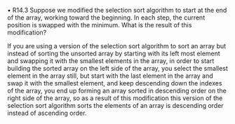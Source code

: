 • R14.3 Suppose we modified the selection sort algorithm to start at the end of the array,
working toward the beginning. In each step, the current position is swapped with
the minimum. What is the result of this modification?

If you are using a version of the selection sort algorithm to sort an array but instead of sorting the unsorted array by starting with 
its left most element and swapping it with the smallest elements in the array, in order to start building the sorted array on the left side
of the array, you select the smallest element in the array still, but start with the last element in the array and swap it with the smallest element,
and keep descending down the indexes of the array, you end up forming an array sorted in descending order on the right side of the array, so as a result 
of this modification this version of the selection sort algorithm sorts the elements of an array is descending order instead of ascending order.
